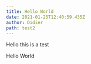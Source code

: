 ```yaml
---
title: Hello World
date: 2021-01-25T12:40:59.435Z
author: Didier
path: test2
---
```

Hello this is a test 

Hello World